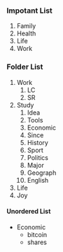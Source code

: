 ### Impotant List
1. Family
2. Health
3. Life
4. Work

### Folder List
1. Work
   1. LC
   2. SR
2. Study
   1. Idea
   2. Tools
   3. Economic
   4. Since
   5. History
   6. Sport
   7. Politics
   8. Major
   9. Geograph
   10. English
3. Life
4. Joy

#### Unordered List
* Economic
  * bitcoin
  * shares
